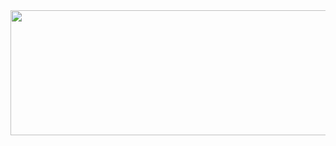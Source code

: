 <a href="https://github.com/devxb/gitanimals">
<img
  src="https://render.gitanimals.org/farms/kyn1013"
  width="650"
  height="200"
/>
</a>

